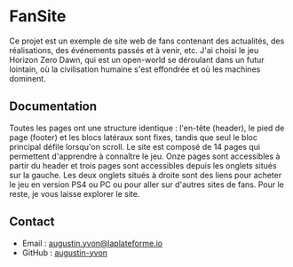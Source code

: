 # FanSite

Ce projet est un exemple de site web de fans contenant des actualités, des réalisations, des événements passés et à venir, etc. J'ai choisi le jeu Horizon Zero Dawn, qui est un open-world se déroulant dans un futur lointain, où la civilisation humaine s'est effondrée et où les machines dominent.

## Documentation

Toutes les pages ont une structure identique : l'en-tête (header), le pied de page (footer) et les blocs latéraux sont fixes, tandis que seul le bloc principal défile lorsqu'on scroll. Le site est composé de 14 pages qui permettent d'apprendre à connaître le jeu. Onze pages sont accessibles à partir du header et trois pages sont accessibles depuis les onglets situés sur la gauche. Les deux onglets situés à droite sont des liens pour acheter le jeu en version PS4 ou PC ou pour aller sur d'autres sites de fans. Pour le reste, je vous laisse explorer le site.

## Contact
- Email : augustin.yvon@laplateforme.io
- GitHub : [augustin-yvon](https://github.com/augustin-yvon)
